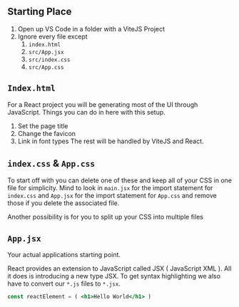## Starting Place
1. Open up VS Code in a folder with a ViteJS Project
2. Ignore every file except
	1. `index.html`
	2. `src/App.jsx`
	3. `src/index.css`
	4. `src/App.css`

## `Index.html`
For a React project you will be generating most of the UI through JavaScript.
Things you can do in here with this setup.
1. Set the page title
2. Change the favicon
3. Link in font types
The rest will be handled by ViteJS and React.

## `index.css` & `App.css`
To start off with you can delete one of these and keep all of your CSS in one file for simplicity. Mind to look in `main.jsx` for the import statement for `index.css` and `App.jsx` for the import statement for `App.css` and remove those if you delete the associated file.

Another possibility is for you to split up your CSS into multiple files
## `App.jsx`
Your actual applications starting point.

React provides an extension to JavaScript called JSX ( JavaScript XML ).
All it does is introducing a new type JSX. To get syntax highlighting we also have to convert our `*.js` files to `*.jsx`.
```jsx
const reactElement = ( <h1>Hello World</h1> )
```

